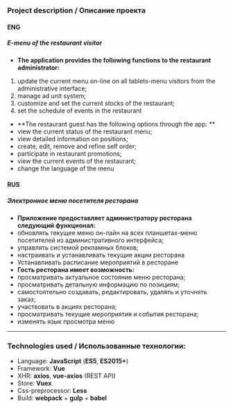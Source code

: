 ### Project description / Описание проекта

#### ENG
##### E-menu of the restaurant visitor
- **The application provides the following functions to the restaurant administrator:**
 1. update the current menu on-line on all tablets-menu visitors from the administrative interface;
 2. manage ad unit system;
 3. customize and set the current stocks of the restaurant;
 4. set the schedule of events in the restaurant
- **The restaurant guest has the following options through the app: **
 - view the current status of the restaurant menu;
 - view detailed information on positions;
 - create, edit, remove and refine self order;
 - participate in restaurant promotions;
 - view the current events of the restaurant;
 - change the language of the menu

#### RUS
##### Электронное меню посетителя ресторана
- **Приложение предоставляет администратору ресторана следующий функционал:**
 - обновлять текущее меню он-лайн на всех планшетах-меню посетителей из административного интерфейса;
 - управлять системой рекламных блоков;
 - настраивать и устанавливать текущие акции ресторана
 - Устанавливать расписание мероприятий в ресторане
- **Гость ресторана имеет возможность:**
 - просматривать актуальное состояние меню ресторана;
 - просматривать детальную информацию по позициям;
 - самостоятельно создавать, редактировать, удалять и уточнять заказ;
 - участвовать в акциях ресторана;
 - просматривать текущие мероприятия и события ресторана;
 - изменять язык просмотра меню
---
### Technologies used / Использованные технологии:
- Language: **JavaScript** (**ES5**, **ES2015+**)
- Framework: **Vue**
- XHR: **axios**, **vue-axios** (REST API)
- Store: **Vuex**
- Css-preprocessor: **Less**
- Build: **webpack** + **gulp** + **babel**

